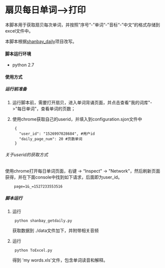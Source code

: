 # 扇贝每日单词-->打印

本脚本用于获取扇贝每次单词，并按照”序号“-”单词“-”音标“-”中文“的格式存储到excel文件中。

本脚本根据[shanbay_daily](https://github.com/cijianzy/shanbay_daily)项目改写。

#### 脚本运行环境

* python 2.7

#### 使用方式

##### 运行前准备

1. 运行脚本前，需要打开扇贝，进入单词背诵页面，并点击查看"我的词库"->"每日单词"，查看单词的页数；
2. 使用chrome获取自己的userid，并填入到configuration.sjon文件中
	
		{
		  "user_id": "1526997028684", #用户id
		  "daily_page_num": 20 #页数单词
		}
		
 ###### 关于userid的获取方式
 
 使用chrome打开每日单词页面，右键 -> “Inspect" -> "Network"，然后刷新页面获得，并在下面console中找到如下请求，后面即为user_id。
 	
 		page=1&_=1527233553516


 		
##### 脚本运行

1. 运行 

		python shanbay_getdaily.py
	
	获取数据到 ./data文件加下，并附带相关音频
	
2. 运行 

		python ToExcel.py 
		
	得到 'my words.xls'文件，包含单词读音和解释。
	
